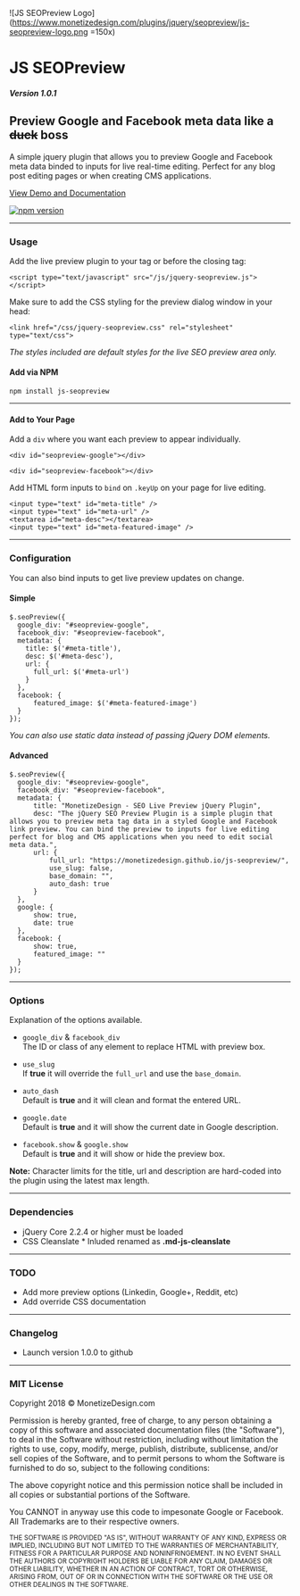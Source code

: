 ![JS SEOPreview Logo](https://www.monetizedesign.com/plugins/jquery/seopreview/js-seopreview-logo.png  =150x)
# JS SEOPreview

##### Version 1.0.1

## Preview Google and Facebook meta data like a ~~duck~~  boss

A simple jquery plugin that allows you to preview Google and Facebook meta data binded to inputs for live real-time editing. Perfect for any blog post editing pages or when creating CMS applications.

[View Demo and Documentation](https://www.monetizedesign.com/js-seopreview)

[![npm version](https://badge.fury.io/js/js-seopreview.svg)](https://badge.fury.io/js/js-seopreview)

* * *

### Usage

Add the live preview plugin to your tag or before the closing tag:

    <script type="text/javascript" src="/js/jquery-seopreview.js"></script>

Make sure to add the CSS styling for the preview dialog window in your head:

    <link href="/css/jquery-seopreview.css" rel="stylesheet" type="text/css">

_The styles included are default styles for the live SEO preview area only._

#### Add via NPM

    npm install js-seopreview

* * *

#### Add to Your Page

Add a `div` where you want each preview to appear individually.

    <div id="seopreview-google"></div>

    <div id="seopreview-facebook"></div>

Add HTML form inputs to `bind` on `.keyUp` on your page for live editing.

    <input type="text" id="meta-title" />
    <input type="text" id="meta-url" />
    <textarea id="meta-desc"></textarea>
    <input type="text" id="meta-featured-image" />

* * *

### Configuration

You can also bind inputs to get live preview updates on change.

#### Simple

    $.seoPreview({
      google_div: "#seopreview-google",
      facebook_div: "#seopreview-facebook",
      metadata: {
        title: $('#meta-title'),
        desc: $('#meta-desc'),
        url: {
          full_url: $('#meta-url')
        }
      },
      facebook: {
          featured_image: $('#meta-featured-image')
      }
    });

_You can also use static data instead of passing jQuery DOM elements._

#### Advanced

    $.seoPreview({
      google_div: "#seopreview-google",
      facebook_div: "#seopreview-facebook",
      metadata: {
          title: "MonetizeDesign - SEO Live Preview jQuery Plugin",
          desc: "The jQuery SEO Preview Plugin is a simple plugin that allows you to preview meta tag data in a styled Google and Facebook link preview. You can bind the preview to inputs for live editing perfect for blog and CMS applications when you need to edit social meta data.",
          url: {
              full_url: "https://monetizedesign.github.io/js-seopreview/",
              use_slug: false,
              base_domain: "",
              auto_dash: true
          }
      },
      google: {
          show: true,
          date: true
      },
      facebook: {
          show: true,
          featured_image: ""
      }
    });

* * *

### Options

Explanation of the options available.

*   `google_div` & `facebook_div`  
    The ID or class of any element to replace HTML with preview box.

*   `use_slug`  
    If **true** it will override the `full_url` and use the `base_domain`.

*   `auto_dash`  
    Default is **true** and it will clean and format the entered URL.

*   `google.date`  
    Default is **true** and it will show the current date in Google description.

*   `facebook.show` & `google.show`  
    Default is **true** and it will show or hide the preview box.

**Note:** Character limits for the title, url and description are hard-coded into the plugin using the latest max length.

* * *

### Dependencies

*   jQuery Core 2.2.4 or higher must be loaded
*   CSS Cleanslate * Inluded renamed as **.md-js-cleanslate**

<a name="todo"></a>

* * *

### TODO

*   Add more preview options (Linkedin, Google+, Reddit, etc)
*   Add override CSS documentation

* * *

### Changelog

*   Launch version 1.0.0 to github

* * *

### MIT License

Copyright 2018 © MonetizeDesign.com

Permission is hereby granted, free of charge, to any person obtaining a copy of this software and associated documentation files (the "Software"), to deal in the Software without restriction, including without limitation the rights to use, copy, modify, merge, publish, distribute, sublicense, and/or sell copies of the Software, and to permit persons to whom the Software is furnished to do so, subject to the following conditions:

The above copyright notice and this permission notice shall be included in all copies or substantial portions of the Software.

You CANNOT in anyway use this code to impesonate Google or Facebook. All Trademarks are to their respective owners.

<small>THE SOFTWARE IS PROVIDED "AS IS", WITHOUT WARRANTY OF ANY KIND, EXPRESS OR IMPLIED, INCLUDING BUT NOT LIMITED TO THE WARRANTIES OF MERCHANTABILITY, FITNESS FOR A PARTICULAR PURPOSE AND NONINFRINGEMENT. IN NO EVENT SHALL THE AUTHORS OR COPYRIGHT HOLDERS BE LIABLE FOR ANY CLAIM, DAMAGES OR OTHER LIABILITY, WHETHER IN AN ACTION OF CONTRACT, TORT OR OTHERWISE, ARISING FROM, OUT OF OR IN CONNECTION WITH THE SOFTWARE OR THE USE OR OTHER DEALINGS IN THE SOFTWARE.</small>
